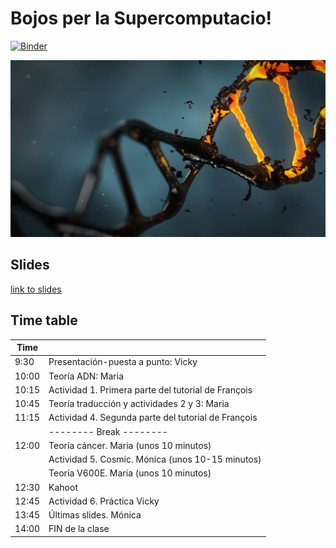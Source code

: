 # Bojos per la Supercomputacio!

[![Binder](https://mybinder.org/badge_logo.svg)](https://mybinder.org/v2/gh/bsc-life/Bojos_supercomputacio/master?urlpath=lab)

![](doc/dna-1903875_1280.jpg)

## Slides

[link to slides](https://drive.google.com/file/d/1rGsbKkiIceXtlSSBTKJeHGnUMHo6br72/view?usp=sharing)

## Time table

| Time | |
|---|---|
| 9:30  | Presentación-puesta a punto: Vicky |
| 10:00 | Teoría ADN: Maria |
| 10:15 | Actividad 1. Primera parte del tutorial de François |
| 10:45 | Teoría traducción y actividades 2 y 3: Maria |
| 11:15 | Actividad 4. Segunda parte del tutorial de François |
|       | -------- Break -------- |
| 12:00 | Teoría cáncer. Maria (unos 10 minutos) |
|       |     Actividad 5. Cosmic. Mónica (unos 10-15 minutos) |
|       |     Teoría V600E. Maria (unos 10 minutos) |
| 12:30 | Kahoot |
| 12:45 | Actividad 6. Práctica Vicky |
| 13:45 | Últimas slides. Mónica |
| 14:00 | FIN de la clase |

